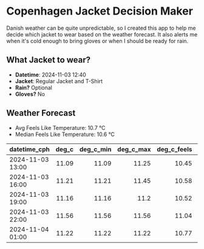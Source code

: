 
# Copenhagen Jacket Decision Maker

Danish weather can be quite unpredictable, so I created this app to help me decide which jacket to wear based on the weather forecast. 
It also alerts me when it's cold enough to bring gloves or when I should be ready for rain.

## What Jacket to wear?

- **Datetime**: 2024-11-03 12:40
- **Jacket**: Regular Jacket and T-Shirt
- **Rain?** Optional
- **Gloves?** No

## Weather Forecast
- Avg Feels Like Temperature: 10.7 °C
- Median Feels Like Temperature: 10.6 °C

| datetime_cph     |   deg_c |   deg_c_min |   deg_c_max |   deg_c_feels | weather   | wind   | rain   |
|:-----------------|--------:|------------:|------------:|--------------:|:----------|:-------|:-------|
| 2024-11-03 13:00 |   11.09 |       11.09 |       11.25 |         10.45 | Clouds    | High   | None   |
| 2024-11-03 16:00 |   11.21 |       11.21 |       11.45 |         10.58 | Clouds    | High   | None   |
| 2024-11-03 19:00 |   11.16 |       11.16 |       11.2  |         10.52 | Clouds    | High   | None   |
| 2024-11-03 22:00 |   11.56 |       11.56 |       11.56 |         11.04 | Rain      | High   | Low    |
| 2024-11-04 01:00 |   11.22 |       11.22 |       11.22 |         10.77 | Rain      | Low    | Low    |
        